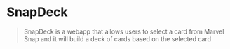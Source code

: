 # SnapDeck

> SnapDeck is a webapp that allows users to select a card from Marvel Snap and it will build a deck of cards based on the selected card
